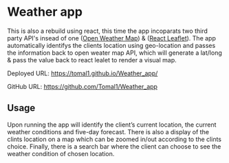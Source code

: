 # Weather app

This is also a rebuild using react, this time the app incoparats two third party API's insead of one ([Open Weather Map](https://openweathermap.org/)) & ([React Leaflet](https://react-leaflet.js.org/)).
The app automatically identifys the clients location using geo-location and passes the information back to open weater map API, which will generate a lat/long & pass the value back to react lealet to render a visual map.

Deployed URL: https://tomal1.github.io/Weather_app/

GitHub URL: https://github.com/Tomal1/Weather_app

## Usage
Upon running the app will identify the client’s current location, the current weather conditions and five-day forecast.
There is also a display of the clints location on a map which can be zoomed in/out according to the clints choice.
Finally, there is a search bar where the client can choose to see the weather condition of chosen location.